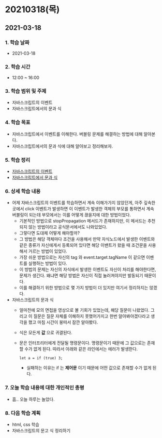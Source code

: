 # 20210318\(목\)

## 2021-03-18

### 1. 학습 날짜

* 2021-03-18

### 2. 학습 시간

* 12:00 ~ 16:00

### 3. 학습 범위 및 주제

* 자바스크립트의 이벤트
* 자바스크립트에서의 문과 식

### 4. 학습 목표

* 자바스크립트에서 이벤트를 이해한다. 버블링 문제를 해결하는 방법에 대해 알아본다.
* 자바스크립트에서의 문과 식에 대해 알아보고 정리해보자.

### 5. 학습 정리

* [자바스크립트의 이벤트](https://simian114.gitbook.io/blog/undefined/javascript/root-...-...-click)
* [자바스크립트에서 문과 식](https://simian114.gitbook.io/blog/undefined/javascript/root-...-...-click)

### 6. 상세 학습 내용

* 어제 자바스크립트의 이벤트를 학습하면서 계속 이해가가지 않았던게, 아주 깊속한 곳에서 click 이벤트가 발생하면 이 이벤트가 발생한 객체의 부모를 통하면서 계속 버블링이 되는데 부모에서는 이를 어떻게 끊을지에 대한 방법이었다.
  * 기본적인 방법으로 stopPropagation 메서드가 존재하지만, 이 메서드는 추천되지 않는 방법이라고 공식문서에서도 나와있었다.
  * 그렇다면 도대체 어떻게 해야할까?
  * 그 방법은 해당 객체마다 조건을 사용해서 만약 자식노드에서 발생한 이벤트와 같은 종류가 자신에게서 등록되어 있다면 해당 이밴트가 왔을 때 조건문을 사용해서 거르는 방법이 있었다.
  * 가장 쉬운 방법으로는 자신의 tag 와 event.target.tagName 이 같으면 이벤트를 실행하는 방법이 있다.
  * 이 방법의 문제는 자신의 자식에서 발생한 이벤트도 자신이 처리를 해야한다면, 문제가 생긴다. 왜냐면 해당 방법은 자신이 직접 눌러져야지만 발동되기 때문이다.
  * 이를 해결하기 위한 방법으로 몇 가지 방법이 더 있지만 여기서 정리하지는 않겠다.
* 자바스크립트의 문과 식
  * 얼마전에 모의 면접을 영상으로 볼 기회가 있었는데, 해당 질문이 나왔었다. 그리고 이 질문은 질문 자체를 이해하지 못했어가지고 한번 알아봐야겠다라고 생각을 했고 마침 시간이 붕떠서 잠깐 알아봤다.
  * 식은 모든게 **값** 으로 귀결된다.
  * 문은 인터프리터에게 전달될 명령문이다. 명령문이기 때문에 그 값으로는 존재할 수가 없게 된다. 따라서 아래와 같은 라인에서는 에러가 발생한다.

    ```text
    let a = if (true) 3;
    ```

    * 실패하는 이유는 if 는 **제어문** 이기 때문에 어떤 값으로 존재할 수가 없게 된다.

### 7. 오늘 학습 내용에 대한 개인적인 총평

* 흠.. 오늘 하루는 놀았다.

### 8. 다음 학습 계획

* html, css 학습
* 자바스크립트의 문고 식 정리하기

